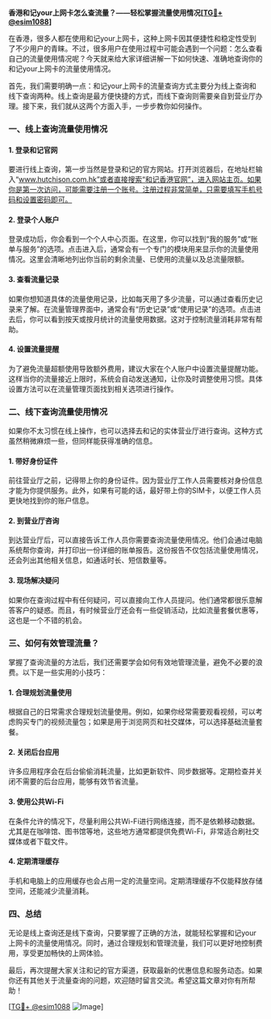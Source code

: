 **香港和记your上网卡怎么查流量？——轻松掌握流量使用情况[[TG💪+ @esim1088](https://t.me/s/esim1088)]**

在香港，很多人都在使用和记your上网卡，这种上网卡因其便捷性和稳定性受到了不少用户的青睐。不过，很多用户在使用过程中可能会遇到一个问题：怎么查看自己的流量使用情况呢？今天就来给大家详细讲解一下如何快速、准确地查询你的和记your上网卡的流量使用情况。

首先，我们需要明确一点：和记your上网卡的流量查询方式主要分为线上查询和线下查询两种。线上查询是最方便快捷的方式，而线下查询则需要亲自到营业厅办理。接下来，我们就从这两个方面入手，一步步教你如何操作。

### **一、线上查询流量使用情况**

#### **1. 登录和记官网**
要进行线上查询，第一步当然是登录和记的官方网站。打开浏览器后，在地址栏输入“www.hutchison.com.hk”或者直接搜索“和记香港官网”，进入网站主页。如果你是第一次访问，可能需要注册一个账号。注册过程非常简单，只需要填写手机号码和设置密码即可。

#### **2. 登录个人账户**
登录成功后，你会看到一个个人中心页面。在这里，你可以找到“我的服务”或“账单与服务”的选项。点击进入后，通常会有一个专门的模块用来显示你的流量使用情况。这里会清晰地列出你当前的剩余流量、已使用的流量以及总流量限额。

#### **3. 查看流量记录**
如果你想知道具体的流量使用记录，比如每天用了多少流量，可以通过查看历史记录来了解。在流量管理界面中，通常会有“历史记录”或“使用记录”的选项。点击进去后，你可以看到按天或按月统计的流量使用数据。这对于控制流量消耗非常有帮助。

#### **4. 设置流量提醒**
为了避免流量超额使用导致额外费用，建议大家在个人账户中设置流量提醒功能。这样当你的流量接近上限时，系统会自动发送通知，让你及时调整使用习惯。具体设置方法可以在流量管理页面找到相关选项进行操作。

### **二、线下查询流量使用情况**

如果你不太习惯在线上操作，也可以选择去和记的实体营业厅进行查询。这种方式虽然稍微麻烦一些，但同样能获得准确的信息。

#### **1. 带好身份证件**
前往营业厅之前，记得带上你的身份证件。因为营业厅工作人员需要核对身份信息才能为你提供服务。此外，如果有可能的话，最好带上你的SIM卡，以便工作人员更快地找到你的账户信息。

#### **2. 到营业厅咨询**
到达营业厅后，可以直接告诉工作人员你需要查询流量使用情况。他们会通过电脑系统帮你查询，并打印出一份详细的账单报告。这份报告不仅包括流量使用情况，还会列出其他相关信息，如通话时长、短信数量等。

#### **3. 现场解决疑问**
如果你在查询过程中有任何疑问，可以直接向工作人员提问。他们通常都很乐意解答客户的疑惑。而且，有时候营业厅还会有一些促销活动，比如流量套餐优惠等，这也是一个不错的机会。

### **三、如何有效管理流量？**

掌握了查询流量的方法后，我们还需要学会如何有效地管理流量，避免不必要的浪费。以下是一些实用的小技巧：

#### **1. 合理规划流量使用**
根据自己的日常需求合理规划流量使用。例如，如果你经常需要观看视频，可以考虑购买专门的视频流量包；如果是用于浏览网页和社交媒体，可以选择基础流量套餐。

#### **2. 关闭后台应用**
许多应用程序会在后台偷偷消耗流量，比如更新软件、同步数据等。定期检查并关闭不需要的后台应用，能够有效节省流量。

#### **3. 使用公共Wi-Fi**
在条件允许的情况下，尽量利用公共Wi-Fi进行网络连接，而不是依赖移动数据。尤其是在咖啡馆、图书馆等地，这些地方通常都提供免费Wi-Fi，非常适合刷社交媒体或者下载文件。

#### **4. 定期清理缓存**
手机和电脑上的应用缓存也会占用一定的流量空间。定期清理缓存不仅能释放存储空间，还能减少流量消耗。

### **四、总结**

无论是线上查询还是线下查询，只要掌握了正确的方法，就能轻松掌握和记your上网卡的流量使用情况。同时，通过合理规划和管理流量，我们可以更好地控制费用，享受更加畅快的上网体验。

最后，再次提醒大家关注和记的官方渠道，获取最新的优惠信息和服务动态。如果你还有其他关于流量查询的问题，欢迎随时留言交流。希望这篇文章对你有所帮助！

[[TG💪+ @esim1088](https://t.me/s/esim1088) ![Image](https://i.postimg.cc/4NQfJmqS/Snipaste-2025-05-13-00-14-12.png)]